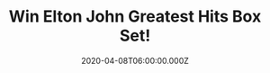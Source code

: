 ---
campaign-uuid: "c-e5f79d88-69ff-485d-9bf1-bc9e457d0a13"
type: "Competition"
category: "Music"
date: "2020-04-08T06:00:00.000Z"
end-date: "2020-06-08T23:59:00.000Z"
disable-form: false
is_promoted: true
has_entry_page: true
title: "Win Elton John Greatest Hits Box Set!"
competition-description: "<p>Greatest Hits 1970-2002 is the first attempt to consolidate\
  \ all of Sir Elton's hit singles, from three different labels, in one collection\
  \ and we want to give it away to one lucky NME AAA member. \"Your Song\", \"Sorry\
  \ Seems To Be the Hardest Word\", \"I'm Still Standing\" and many more songs for\
  \ you to enjoy.</p>\n<p>Click below for a chance to add it to your collection.</p>\n"
hero-header: "Win Elton John Greatest Hits Box Set!"
terms-confirmation: "N/A"
banner-img: "https://assets.expresslyapp.com/asset-b6659b68-3d1a-4327-8574-0082b511111d.jpg"
logo-left-href: "aaa.nme.com"
logo-left-image: "https://assets.expresslyapp.com/asset-92eb0398-1825-485f-986a-00db847ee801.jpg"
logo-left-title: "NME AAA"
bg-image-hero: "https://assets.expresslyapp.com/asset-140bce9b-f057-4303-ba7b-e1adf81f0601.jpg"
bg-image-first: "https://assets.expresslyapp.com/asset-9cd7eb7f-7723-44b4-af1f-5e54a929160a.jpg"
section1-content: "<p>Greatest Hits 1970-2002 is the first attempt to consolidate\
  \ all of Sir Elton's hit singles, from three different labels, in one collection.\
  \ It once would've required at least four different CDs to own the best stuff here.\
  \ Popular wisdom dictates that the legendary performer was at his best in the early\
  \ to mid-1970s, and the incredible string of singles that ran from 1970's \"Your\
  \ Song\" through 1977's \"Sorry Seems To Be the Hardest Word\" remains mightily\
  \ impressive. But in retrospect, as presented here, 1980s hits such as \"I'm Still\
  \ Standing\" and \"Sad Songs\" add much to an already amazing legacy.</p>\n<p>Three\
  \ Disney tunes, the lush \"The One\", and two from Songs from the West Coast, which\
  \ was hailed as a return to those golden days, represent the later years.</p>\n"
entry-title: "Win Elton John Greatest Hits Box Set!"
entry-content: "<p>Enter the draw to win Elton John Greatest Hits Box Set by completing\
  \ the form below before 23:59 on the 8th of June 2020.</p>\n"
has-winner: false
prize-description: "Elton John Greatest Hits Box Set!"
special-conditions: "Multiple entries are allowed up to one every day."
country-restrictions:
- "GB"
---